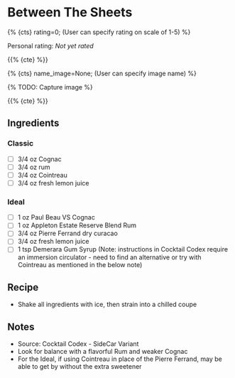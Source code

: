 # Between The Sheets

{% {cts} rating=0; (User can specify rating on scale of 1-5) %}

Personal rating: *Not yet rated*

{{% {cte} %}}

{% {cts} name_image=None; (User can specify image name) %}

{% TODO: Capture image %}

{{% {cte} %}}

## Ingredients

### Classic

- [ ] 3/4 oz Cognac
- [ ] 3/4 oz rum
- [ ] 3/4 oz Cointreau
- [ ] 3/4 oz fresh lemon juice

### Ideal

- [ ] 1 oz Paul Beau VS Cognac
- [ ] 1 oz Appleton Estate Reserve Blend Rum
- [ ] 3/4 oz Pierre Ferrand dry curacao
- [ ] 3/4 oz fresh lemon juice
- [ ] 1 tsp Demerara Gum Syrup (Note: instructions in Cocktail Codex require an immersion circulator - need to find an alternative or try with Cointreau as mentioned in the below note)

## Recipe

- Shake all ingredients with ice, then strain into a chilled coupe

## Notes

- Source: Cocktail Codex - SideCar Variant
- Look for balance with a flavorful Rum and weaker Cognac
- For the Ideal, if using Cointreau in place of the Pierre Ferrand, may be able to get by without the extra sweetener
